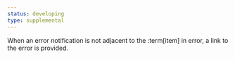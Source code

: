 ```yaml
---
status: developing
type: supplemental
---
```


When an error notification is not adjacent to the :term[item] in error, a link to the error is provided.